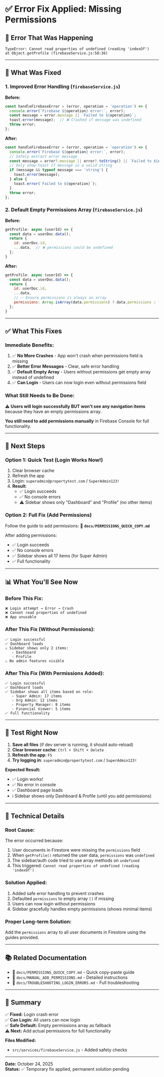 # ✅ Error Fix Applied: Missing Permissions

## 🐛 **Error That Was Happening**

```
TypeError: Cannot read properties of undefined (reading 'indexOf')
at Object.getProfile (firebaseService.js:58:36)
```

---

## 🔧 **What Was Fixed**

### **1. Improved Error Handling** (`firebaseService.js`)

**Before:**
```javascript
const handleFirebaseError = (error, operation = 'operation') => {
  console.error(`Firebase ${operation} error:`, error);
  const message = error.message || `Failed to ${operation}`;
  toast.error(message);  // ❌ Crashed if message was undefined
  throw error;
};
```

**After:**
```javascript
const handleFirebaseError = (error, operation = 'operation') => {
  console.error(`Firebase ${operation} error:`, error);
  // Safely extract error message
  const message = error?.message || error?.toString() || `Failed to ${operation}`;
  // Only show toast if message is a valid string
  if (message && typeof message === 'string') {
    toast.error(message);
  } else {
    toast.error(`Failed to ${operation}`);
  }
  throw error;
};
```

### **2. Default Empty Permissions Array** (`firebaseService.js`)

**Before:**
```javascript
getProfile: async (userId) => {
  const data = userDoc.data();
  return {
    id: userDoc.id,
    ...data,  // ❌ permissions could be undefined
  };
}
```

**After:**
```javascript
getProfile: async (userId) => {
  const data = userDoc.data();
  return {
    id: userDoc.id,
    ...data,
    // ✅ Ensure permissions is always an array
    permissions: Array.isArray(data.permissions) ? data.permissions : [],
  };
}
```

---

## ✅ **What This Fixes**

### **Immediate Benefits:**

1. ✅ **No More Crashes** - App won't crash when permissions field is missing
2. ✅ **Better Error Messages** - Clear, safe error handling
3. ✅ **Default Empty Array** - Users without permissions get empty array instead of undefined
4. ✅ **Can Login** - Users can now login even without permissions field

### **What Still Needs to Be Done:**

⚠️ **Users will login successfully BUT won't see any navigation items** because they have an empty permissions array.

**You still need to add permissions manually** in Firebase Console for full functionality.

---

## 🎯 **Next Steps**

### **Option 1: Quick Test (Login Works Now!)**

1. Clear browser cache
2. Refresh the app
3. Login: `superadmin@propertytest.com` / `SuperAdmin123!`
4. **Result**: 
   - ✅ Login succeeds
   - ✅ No console errors
   - ⚠️ Sidebar shows only "Dashboard" and "Profile" (no other items)

### **Option 2: Full Fix (Add Permissions)**

Follow the guide to add permissions:
📄 **`docs/PERMISSIONS_QUICK_COPY.md`**

After adding permissions:
- ✅ Login succeeds
- ✅ No console errors
- ✅ Sidebar shows all 17 items (for Super Admin)
- ✅ Full functionality

---

## 📊 **What You'll See Now**

### **Before This Fix:**
```
❌ Login attempt → Error → Crash
❌ Cannot read properties of undefined
❌ App unusable
```

### **After This Fix (Without Permissions):**
```
✅ Login successful
✅ Dashboard loads
⚠️ Sidebar shows only 2 items:
   - Dashboard
   - Profile
⚠️ No admin features visible
```

### **After This Fix (With Permissions Added):**
```
✅ Login successful
✅ Dashboard loads
✅ Sidebar shows all items based on role:
   - Super Admin: 17 items
   - Org Admin: 12 items
   - Property Manager: 8 items
   - Financial Viewer: 5 items
✅ Full functionality
```

---

## 🧪 **Test Right Now**

1. **Save all files** (if dev server is running, it should auto-reload)
2. **Clear browser cache**: `Ctrl + Shift + Delete`
3. **Refresh the app**: `F5`
4. **Try logging in**: `superadmin@propertytest.com` / `SuperAdmin123!`

**Expected Result:**
- ✅ Login works!
- ✅ No error in console
- ✅ Dashboard page loads
- ℹ️ Sidebar shows only Dashboard & Profile (until you add permissions)

---

## 📝 **Technical Details**

### **Root Cause:**
The error occurred because:
1. User documents in Firestore were missing the `permissions` field
2. When `getProfile()` returned the user data, `permissions` was `undefined`
3. The sidebar/auth code tried to use array methods on `undefined`
4. This triggered: `Cannot read properties of undefined (reading 'indexOf')`

### **Solution Applied:**
1. Added safe error handling to prevent crashes
2. Defaulted `permissions` to empty array `[]` if missing
3. Users can now login without permissions
4. Sidebar gracefully handles empty permissions (shows minimal items)

### **Proper Long-term Solution:**
Add the `permissions` array to all user documents in Firestore using the guides provided.

---

## 📚 **Related Documentation**

- 📄 `docs/PERMISSIONS_QUICK_COPY.md` - Quick copy-paste guide
- 📄 `docs/MANUAL_ADD_PERMISSIONS.md` - Detailed instructions
- 📄 `docs/TROUBLESHOOTING_LOGIN_ERRORS.md` - Full troubleshooting

---

## 🎉 **Summary**

✅ **Fixed:** Login crash error  
✅ **Can Login:** All users can now login  
✅ **Safe Default:** Empty permissions array as fallback  
⚠️ **Next:** Add actual permissions for full functionality

**Files Modified:**
- `src/services/firebaseService.js` - Added safety checks

---

**Date:** October 24, 2025  
**Status:** ✅ Temporary fix applied, permanent solution pending



